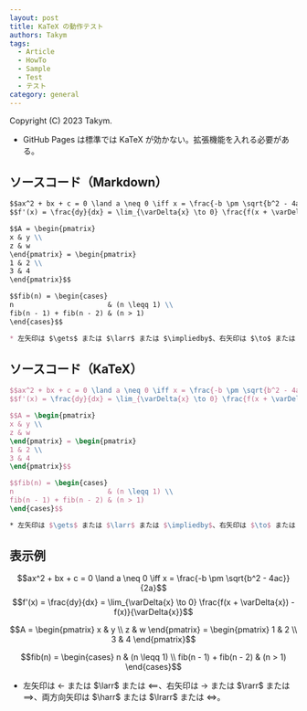 ```yaml
---
layout: post
title: KaTeX の動作テスト
authors: Takym
tags:
  - Article
  - HowTo
  - Sample
  - Test
  - テスト
category: general
---
```

Copyright (C) 2023 Takym.

* GitHub Pages は標準では KaTeX が効かない。拡張機能を入れる必要がある。

## ソースコード（Markdown）
```md
$$ax^2 + bx + c = 0 \land a \neq 0 \iff x = \frac{-b \pm \sqrt{b^2 - 4ac}}{2a}$$
$$f'(x) = \frac{dy}{dx} = \lim_{\varDelta{x} \to 0} \frac{f(x + \varDelta{x}) - f(x)}{\varDelta{x}}$$

$$A = \begin{pmatrix}
x & y \\
z & w
\end{pmatrix} = \begin{pmatrix}
1 & 2 \\
3 & 4
\end{pmatrix}$$

$$fib(n) = \begin{cases}
n                       & (n \leqq 1) \\
fib(n - 1) + fib(n - 2) & (n > 1)
\end{cases}$$

* 左矢印は $\gets$ または $\larr$ または $\impliedby$、右矢印は $\to$ または $\rarr$ または $\implies$、両方向矢印は $\harr$ または $\lrarr$ または $\iff$。
```

## ソースコード（KaTeX）
```tex
$$ax^2 + bx + c = 0 \land a \neq 0 \iff x = \frac{-b \pm \sqrt{b^2 - 4ac}}{2a}$$
$$f'(x) = \frac{dy}{dx} = \lim_{\varDelta{x} \to 0} \frac{f(x + \varDelta{x}) - f(x)}{\varDelta{x}}$$

$$A = \begin{pmatrix}
x & y \\
z & w
\end{pmatrix} = \begin{pmatrix}
1 & 2 \\
3 & 4
\end{pmatrix}$$

$$fib(n) = \begin{cases}
n                       & (n \leqq 1) \\
fib(n - 1) + fib(n - 2) & (n > 1)
\end{cases}$$

* 左矢印は $\gets$ または $\larr$ または $\impliedby$、右矢印は $\to$ または $\rarr$ または $\implies$、両方向矢印は $\harr$ または $\lrarr$ または $\iff$。
```

## 表示例
$$ax^2 + bx + c = 0 \land a \neq 0 \iff x = \frac{-b \pm \sqrt{b^2 - 4ac}}{2a}$$
$$f'(x) = \frac{dy}{dx} = \lim_{\varDelta{x} \to 0} \frac{f(x + \varDelta{x}) - f(x)}{\varDelta{x}}$$

$$A = \begin{pmatrix}
x & y \\
z & w
\end{pmatrix} = \begin{pmatrix}
1 & 2 \\
3 & 4
\end{pmatrix}$$

$$fib(n) = \begin{cases}
n                       & (n \leqq 1) \\
fib(n - 1) + fib(n - 2) & (n > 1)
\end{cases}$$

* 左矢印は $\gets$ または $\larr$ または $\impliedby$、右矢印は $\to$ または $\rarr$ または $\implies$、両方向矢印は $\harr$ または $\lrarr$ または $\iff$。
